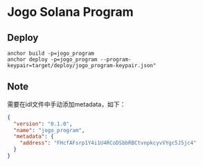 # Jogo Solana Program

## Deploy
```shell
anchor build -p=jogo_program
anchor deploy -p=jogo_program --program-keypair=target/deploy/jogo_program-keypair.json"
```

## Note
需要在idl文件中手动添加metadata，如下：
```json
{
  "version": "0.1.0",
  "name": "jogo_program",
  "metadata": {
    "address": "FHcfAFsrp1Y4i1U4RCoDSbbRBCtvnpkcyvVYgc5J5jc4"
  }
}
```